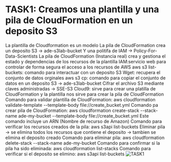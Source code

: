 # TASK1: Creamos una plantilla y una pila de CloudFormation en un deposito S3
La plantilla de Cloudformation es un modelo
La pila de CloudFormation crea un deposito S3 -> ade-s3lab-bucket Y una politifa de IAM -> Policy-For-Data-Scientists
La pila de CloudFormation (Instancia real)  crea y gestiona el estado y dependencias de los recursos de la plantilla
IAM:servicio web para controlar de forma segura el acceso a los recursos de AWS
aws s3 list-buckets: comando para interactuar con un deposito S3
Wget: recupera el conjunto de datos orginales
aws s3 cp: comando para copiar el conjunto de datos en un deposito S3 -> ade-s3lab-bucket
Cifrar el archivo S3 mediante claves administradas -> SSE-S3
Cloud9: sirve para crear una platilla de CloudFormation y la plantilla nos sirve para crear la pila de CloudFormation
Comando para validar plantilla de CloudFormation: aws cloudformation validate-template --template-body file://create_bucket.yml
Comando pa crear pila de CloudFormation: aws cloudformation create-stack --stack-name ade-my-bucket  --template-body file://create_bucket.yml
Este comando incluye un ARN (Nombre de recurso de Amazon)
Comando para verificar los recursos creados de la pila: aws s3api list-buckets
Eliminar pila -> se elimina todos los recursos que contiene el deposito -> tambien se elimina el deposito creado
Comando para eliminar pila: aws cloudformation delete-stack --stack-name ade-my-bucket
Comando para confirmar si la pila ha sido eliminada: aws cloudformation list-stacks
Comando para verificar si el deposito se elimino: aws s3api list-buckets
![TASK1](https://cdn.discordapp.com/attachments/1030129034593579012/1233957449221013634/image.png?ex=6636e4ed&is=6635936d&hm=b5afa3b6bb589dc94508acde7fbad0172b49fb783bf0ba5e044d0e8baab67a67&)
